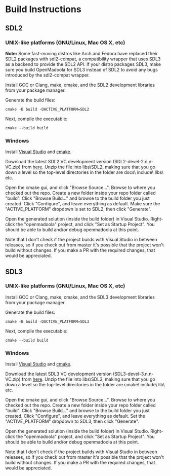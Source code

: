# Build Instructions

## SDL2

### UNIX-like platforms (GNU/Linux, Mac OS X, etc)

**Note:** Some fast-moving distros like Arch and Fedora have replaced their SDL2 packages with sdl2-compat, a compatibility wrapper that uses SDL3 as a backend to provide the SDL2 API. If your distro packages SDL3, make sure you build OpenMadoola for SDL3 instead of SDL2 to avoid any bugs introduced by the sdl2-compat wrapper.

Install GCC or Clang, make, cmake, and the SDL2 development libraries from your package manager.

Generate the build files:
```
cmake -B build -DACTIVE_PLATFORM=SDL2
```

Next, compile the executable:
```
cmake --build build
```

### Windows

Install [Visual Studio](https://visualstudio.microsoft.com/downloads/) and [cmake](https://cmake.org/download/).

Download the latest SDL2 VC development version (SDL2-devel-2.n.n-VC.zip) from [here](https://github.com/libsdl-org/SDL/releases). Unzip the file into libs\\SDL2, making sure that you go down a level so the top-level directories in the folder are docs\\ include\\ libs\\ etc.

Open the cmake gui, and click "Browse Source...". Browse to where you checked out the repo. Create a new folder inside your repo folder called "build". Click "Browse Build..." and browse to the build folder you just created. Click "Configure", and leave everything as default. Make sure the "ACTIVE_PLATFORM" dropdown is set to SDL2, then click "Generate".

Open the generated solution (inside the build folder) in Visual Studio. Right-click the "openmadoola" project, and click "Set as Startup Project". You should be able to build and/or debug openmadoola at this point.

Note that I don't check if the project builds with Visual Studio in between releases, so if you check out from master it's possible that the project won't build without changes. If you make a PR with the required changes, that would be appreciated.

## SDL3

### UNIX-like platforms (GNU/Linux, Mac OS X, etc)

Install GCC or Clang, make, cmake, and the SDL3 development libraries from your package manager.

Generate the build files:
```
cmake -B build -DACTIVE_PLATFORM=SDL3
```

Next, compile the executable:
```
cmake --build build
```

### Windows

Install [Visual Studio](https://visualstudio.microsoft.com/downloads/) and [cmake](https://cmake.org/download/).

Download the latest SDL3 VC development version (SDL3-devel-3.n.n-VC.zip) from [here](https://github.com/libsdl-org/SDL/releases). Unzip the file into libs\\SDL3, making sure that you go down a level so the top-level directories in the folder are cmake\\ include\\ lib\\ etc.

Open the cmake gui, and click "Browse Source...". Browse to where you checked out the repo. Create a new folder inside your repo folder called "build". Click "Browse Build..." and browse to the build folder you just created. Click "Configure", and leave everything as default. Set the "ACTIVE_PLATFORM" dropdown to SDL3, then click "Generate".

Open the generated solution (inside the build folder) in Visual Studio. Right-click the "openmadoola" project, and click "Set as Startup Project". You should be able to build and/or debug openmadoola at this point.

Note that I don't check if the project builds with Visual Studio in between releases, so if you check out from master it's possible that the project won't build without changes. If you make a PR with the required changes, that would be appreciated.
